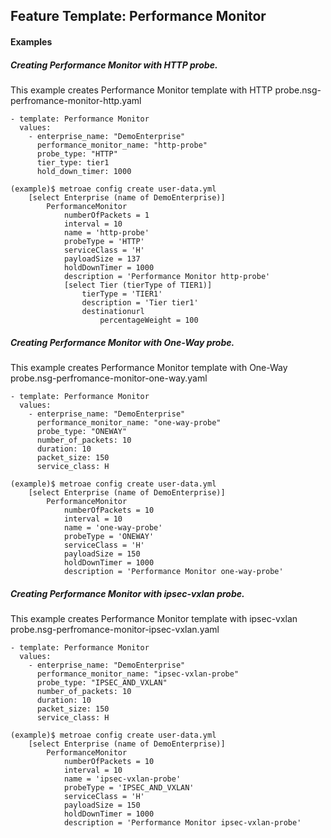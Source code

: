 ## Feature Template: Performance Monitor
#### Examples

##### Creating Performance Monitor with HTTP probe.
This example creates Performance Monitor template with HTTP probe.nsg-perfromance-monitor-http.yaml
```
- template: Performance Monitor
  values:
    - enterprise_name: "DemoEnterprise"
      performance_monitor_name: "http-probe"
      probe_type: "HTTP"
      tier_type: tier1
      hold_down_timer: 1000

```
```
(example)$ metroae config create user-data.yml
    [select Enterprise (name of DemoEnterprise)]
        PerformanceMonitor
            numberOfPackets = 1
            interval = 10
            name = 'http-probe'
            probeType = 'HTTP'
            serviceClass = 'H'
            payloadSize = 137
            holdDownTimer = 1000
            description = 'Performance Monitor http-probe'
            [select Tier (tierType of TIER1)]
                tierType = 'TIER1'
                description = 'Tier tier1'
                destinationurl
                    percentageWeight = 100

```

##### Creating Performance Monitor with One-Way probe.
This example creates Performance Monitor template with One-Way probe.nsg-perfromance-monitor-one-way.yaml
```
- template: Performance Monitor
  values:
    - enterprise_name: "DemoEnterprise"
      performance_monitor_name: "one-way-probe"
      probe_type: "ONEWAY"
      number_of_packets: 10
      duration: 10
      packet_size: 150
      service_class: H

```
```
(example)$ metroae config create user-data.yml
    [select Enterprise (name of DemoEnterprise)]
        PerformanceMonitor
            numberOfPackets = 10
            interval = 10
            name = 'one-way-probe'
            probeType = 'ONEWAY'
            serviceClass = 'H'
            payloadSize = 150
            holdDownTimer = 1000
            description = 'Performance Monitor one-way-probe'

```

##### Creating Performance Monitor with ipsec-vxlan probe.
This example creates Performance Monitor template with ipsec-vxlan probe.nsg-perfromance-monitor-ipsec-vxlan.yaml
```
- template: Performance Monitor
  values:
    - enterprise_name: "DemoEnterprise"
      performance_monitor_name: "ipsec-vxlan-probe"
      probe_type: "IPSEC_AND_VXLAN"
      number_of_packets: 10
      duration: 10
      packet_size: 150
      service_class: H

```
```
(example)$ metroae config create user-data.yml
    [select Enterprise (name of DemoEnterprise)]
        PerformanceMonitor
            numberOfPackets = 10
            interval = 10
            name = 'ipsec-vxlan-probe'
            probeType = 'IPSEC_AND_VXLAN'
            serviceClass = 'H'
            payloadSize = 150
            holdDownTimer = 1000
            description = 'Performance Monitor ipsec-vxlan-probe'

```
